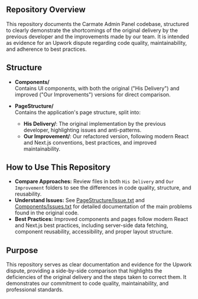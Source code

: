 ## Repository Overview

This repository documents the Carmate Admin Panel codebase, structured to clearly demonstrate the shortcomings of the original delivery by the previous developer and the improvements made by our team. It is intended as evidence for an Upwork dispute regarding code quality, maintainability, and adherence to best practices.

## Structure

- **Components/**  
  Contains UI components, with both the original ("His Delivery") and improved ("Our Improvements") versions for direct comparison.

- **PageStructure/**  
  Contains the application's page structure, split into:
  - **His Delivery/**: The original implementation by the previous developer, highlighting issues and anti-patterns.
  - **Our Improvement/**: Our refactored version, following modern React and Next.js conventions, best practices, and improved maintainability.

## How to Use This Repository

- **Compare Approaches:** Review files in both `His Delivery` and `Our Improvement` folders to see the differences in code quality, structure, and reusability.
- **Understand Issues:** See [PageStructure/Issue.txt](PageStructure/Issue.txt) and [Components/Issues.txt](Components/Issues.txt) for detailed documentation of the main problems found in the original code.
- **Best Practices:** Improved components and pages follow modern React and Next.js best practices, including server-side data fetching, component reusability, accessibility, and proper layout structure.

## Purpose

This repository serves as clear documentation and evidence for the Upwork dispute, providing a side-by-side comparison that highlights the deficiencies of the original delivery and the steps taken to correct them. It demonstrates our commitment to code quality, maintainability, and professional standards.
